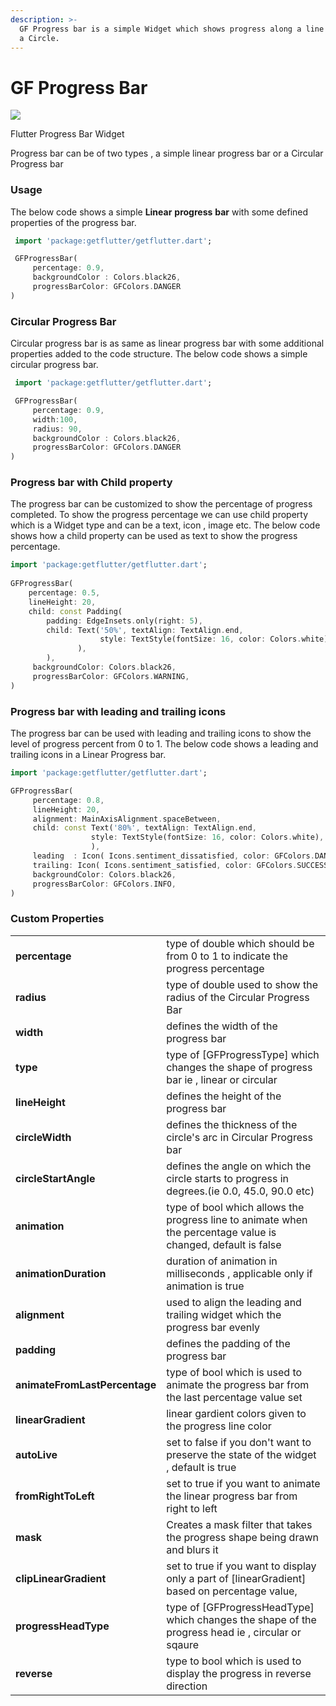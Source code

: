 ```yaml
---
description: >-
  GF Progress bar is a simple Widget which shows progress along a line or along
  a Circle.
---
```


# GF Progress Bar

![](https://ik.imagekit.io/ionicfirebaseapp/docs/tr:dpr-auto,tr:w-auto/Progress_bar_docs_banner_2x_U9p_yPuSY.png)

Flutter Progress Bar Widget

Progress bar can be of two types , a simple linear progress bar or a Circular Progress bar

### Usage

The below code shows a simple **Linear** **progress** **bar** with some defined properties of the progress bar.

```dart
 import 'package:getflutter/getflutter.dart';

 GFProgressBar(
     percentage: 0.9,
     backgroundColor : Colors.black26,
     progressBarColor: GFColors.DANGER
)
```

### Circular Progress Bar

Circular progress bar is as same as linear progress bar with some additional properties added to the code structure. The below code shows a simple circular progress bar.

```dart
 import 'package:getflutter/getflutter.dart';

 GFProgressBar(
     percentage: 0.9,
     width:100,
     radius: 90,
     backgroundColor : Colors.black26,
     progressBarColor: GFColors.DANGER
)
```

### Progress bar with Child property

The progress bar can be customized to show the percentage of progress completed. To show the progress percentage we can use child property which is a Widget type and can be a text, icon , image etc. The below code shows how a child property can be used as text to show the progress percentage.

```dart
import 'package:getflutter/getflutter.dart';
 
GFProgressBar(
    percentage: 0.5,
    lineHeight: 20,
    child: const Padding(
        padding: EdgeInsets.only(right: 5),
        child: Text('50%', textAlign: TextAlign.end,
                    style: TextStyle(fontSize: 16, color: Colors.white),
               ),
        ),
     backgroundColor: Colors.black26,
     progressBarColor: GFColors.WARNING,
)
```

### Progress bar with leading and trailing icons

The progress bar can be used with leading and trailing icons to show the level of progress percent from 0 to 1. The below code shows a leading and trailing icons in a Linear Progress bar.

```dart
import 'package:getflutter/getflutter.dart';

GFProgressBar(
     percentage: 0.8,
     lineHeight: 20,
     alignment: MainAxisAlignment.spaceBetween,
     child: const Text('80%', textAlign: TextAlign.end,
                  style: TextStyle(fontSize: 16, color: Colors.white),
                  ),
     leading  : Icon( Icons.sentiment_dissatisfied, color: GFColors.DANGER),
     trailing: Icon( Icons.sentiment_satisfied, color: GFColors.SUCCESS),
     backgroundColor: Colors.black26,
     progressBarColor: GFColors.INFO,
)
```

### Custom Properties

|  |  |
| :--- | :--- |
| **percentage** | type of double which should be from 0 to 1 to indicate the progress percentage |
| **radius** | type of double used to show the radius of the Circular Progress Bar |
| **width** | defines the width of the progress bar |
| **type** | type of \[GFProgressType\] which changes the shape of progress bar ie , linear or circular |
| **lineHeight** | defines the height of the progress bar |
| **circleWidth** | defines the thickness of the circle's arc in Circular Progress bar |
| **circleStartAngle** | defines the angle on which the circle starts to progress in degrees.\(ie 0.0, 45.0, 90.0 etc\) |
| **animation** | type of bool which allows the progress line to animate when the percentage value is changed, default is false |
| **animationDuration** | duration of animation in milliseconds , applicable only if animation is true |
| **alignment** | used to align the leading and trailing widget which the progress bar evenly |
| **padding** | defines the padding of the progress bar |
| **animateFromLastPercentage** | type of bool which is used to animate the progress bar from the last percentage value set |
| **linearGradient** | linear gardient colors given to the progress line color |
| **autoLive** | set to false if you don't want to preserve the state of the widget , default is true |
| **fromRightToLeft** | set to true if you want to animate the linear progress bar from right to left  |
| **mask** | Creates a mask filter that takes the progress shape being drawn and blurs it |
| **clipLinearGradient** | set to true if you want to display only a part of \[linearGradient\] based on percentage value,  |
| **progressHeadType** | type of \[GFProgressHeadType\] which changes the shape of the progress head ie ,  circular or sqaure |
| **reverse** | type to bool which is used to display the progress in reverse direction |

